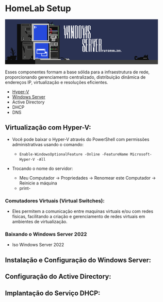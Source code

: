 # HomeLab Setup

<a name="logo" href="https://www.artstation.com/matd2d"><img src="w-server.png" /></a>

Esses componentes formam a base sólida para a infraestrutura de rede, proporcionando gerenciamento centralizado, distribuição dinâmica de endereços IP, virtualização e resoluções eficientes.

* [Hyper-V](#Virtualização-com-Hyper-V)
* [Windows Server](#Instalação-e-Configuração-do-Windows-Server)
* Active Directory
*  DHCP
*  DNS

## Virtualização com Hyper-V:
* Você pode baixar o Hyper-V através do PowerShell com permissões administrativas usando o comando:
  
  * `Enable-WindowsOptionalFeature -Online -FeatureName Microsoft-Hyper-V -All`
 
* Trocando o nome do servidor:
  * Meu Computador -> Propriedades -> Renomear este Computador -> Reinicie a máquina
  * print-
 
### Comutadores Virtuais (Virtual Switches):
* Eles permitem a comunicação entre maquinas virtuais e/ou com redes físicas, facilitando a criação e gerenciamento de redes virtuais em ambientes de virtualização.

### Baixando o Windows Server 2022
* Iso Windows Server 2022





## Instalação e Configuração do Windows Server:

## Configuração do Active Directory:

## Implantação do Serviço DHCP:
